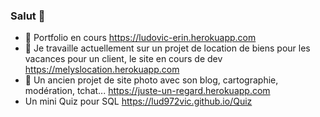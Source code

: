 ### Salut 👋

<!--
**Lud972vic/Lud972vic** is a ✨ _special_ ✨ repository because its `README.md` (this file) appears on your GitHub profile.

- 🔭 I’m currently working on ...
- 🌱 I’m currently learning ...
- 👯 I’m looking to collaborate on ...
- 🤔 I’m looking for help with ...
- 💬 Ask me about ...
- 📫 How to reach me: ...
- 😄 Pronouns: ...
- ⚡ Fun fact: ...
Here are some ideas to get you started:
-->
- 💬 Portfolio en cours https://ludovic-erin.herokuapp.com
- 🔭 Je travaille actuellement sur un projet de location de biens pour les vacances pour un client, le site en cours de dev https://melyslocation.herokuapp.com
- 🌱 Un ancien projet de site photo avec son blog, cartographie, modération, tchat... https://juste-un-regard.herokuapp.com
- Un mini Quiz pour SQL https://lud972vic.github.io/Quiz
